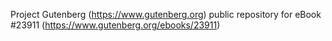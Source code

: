 Project Gutenberg (https://www.gutenberg.org) public repository for eBook #23911 (https://www.gutenberg.org/ebooks/23911)
